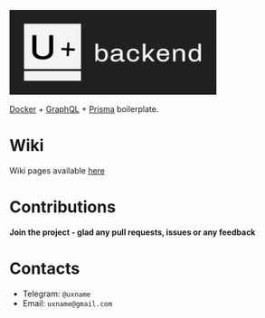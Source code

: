 ![](./docs/assets/logo.png)

[Docker](https://www.docker.com/) + [GraphQL](https://graphql.org/) + [Prisma](https://www.prisma.io/) boilerplate.

# Wiki
Wiki pages available [here](docs/readme.md)

# Contributions
**Join the project - glad any pull requests, issues or any feedback**

# Сontacts
 * Telegram: `@uxname`
 * Email: `uxname@gmail.com`
